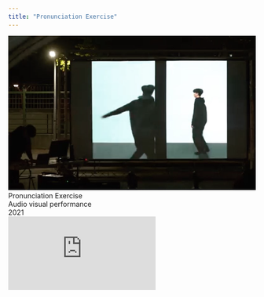 ```yaml
---
title: "Pronunciation Exercise"
---
```


  <img class="img" src="img-0.png">
  <div class="ttlbox">
    <div class="ttl">
        Pronunciation Exercise
    </div>
    <div class="inf">
        Audio visual performance<br>
        2021
    </div>
  </div>


  <div class="box">
      <div class="dscrptn">
      </div>
  </div>


  <div class="box">
      <div class="dscrptn">
      </div>
  </div>



  <div class="box"></div>

  <iframe title="vimeo-player" src="https://player.vimeo.com/video/548516085" frameborder="0" allowfullscreen></iframe>
